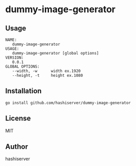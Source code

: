 # dummy-image-generator

## Usage

```Text
NAME:
   dummy-image-generator
USAGE:
   dummy-image-generator [global options]
VERSION:
   0.0.1
GLOBAL OPTIONS:
   --width, -w      width ex.1920
   --height, -t     height ex.1080
```

## Installation

```Shell
go install github.com/hashiserver/dummy-image-generator
```

## License

MIT

## Author

hashiserver